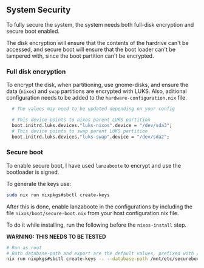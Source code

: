 ## System Security

To fully secure the system, the system needs both full-disk encryption and secure boot enabled.

The disk encryption will ensure that the contents of the hardrive can't be accessed, and secure boot will ensure that the boot loader can't be tampered with, since the boot partition can't be encrypted.

### Full disk encryption

To encrypt the disk, when partitioning, use gnome-disks, and ensure the data (`nixos`) and `swap` partitions are encrypted with LUKS. Also, aditional configuration needs to be added to the `hardware-configuration.nix` file.

```nix
  # The values may need to be updated depending on your config

  # This device points to nixos parent LUKS partition
  boot.initrd.luks.devices."luks-nixos".device = "/dev/sda3";
  # This device points to swap parent LUKS partition
  boot.initrd.luks.devices."luks-swap".device = "/dev/sda2";
```

### Secure boot

To enable secure boot, I have used `lanzaboote` to encrypt and use the bootloader is signed.

To generate the keys use:

```sh
sudo nix run nixpkgs#sbctl create-keys
```

After this is done, enable lanzaboote in the configurations by including the file `nixos/boot/secure-boot.nix` from your host configuration.nix file.

To do it while installing, run the following before the `nixos-install` step.

**WARNING: THIS NEEDS TO BE TESTED**

```sh
# Run as root
# Both database-path and export are the default values, prefixed with /mnt to point to the mount point
nix run nixpkgs#sbctl create-keys -- --database-path /mnt/etc/secureboot --export /mnt/etc/secureboot/keys
```
